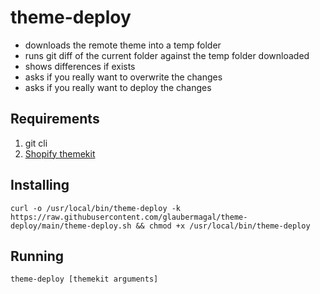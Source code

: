# theme-deploy

- downloads the remote theme into a temp folder
- runs git diff of the current folder against the temp folder downloaded
- shows differences if exists
- asks if you really want to overwrite the changes
- asks if you really want to deploy the changes

## Requirements
1. git cli
2. [Shopify themekit](https://shopify.dev/tools/theme-kit/getting-started)

## Installing
`curl -o /usr/local/bin/theme-deploy -k https://raw.githubusercontent.com/glaubermagal/theme-deploy/main/theme-deploy.sh && chmod +x /usr/local/bin/theme-deploy`

## Running
`theme-deploy [themekit arguments]`
